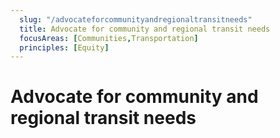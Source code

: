 ```yaml
---
  slug: "/advocateforcommunityandregionaltransitneeds"
  title: Advocate for community and regional transit needs
  focusAreas: [Communities,Transportation]
  principles: [Equity]
---
```

# Advocate for community and regional transit needs